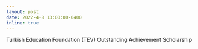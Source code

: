 ```yaml
---
layout: post
date: 2022-4-8 13:00:00-0400
inline: true
---
```

Turkish Education Foundation (TEV) Outstanding Achievement Scholarship
